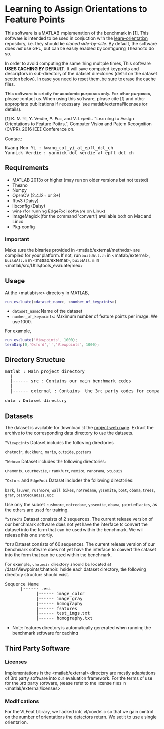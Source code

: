 # Learning to Assign Orientations to Feature Points

This software is a MATLAB implemenation of the benchmark in [1]. This software is intended to be used in conjuction with the [learn-orientation](https://github.com/kmyid/learn-orientation) repository, i.e. they should be *cloned side-by-side*. By default, the software does *not* use GPU, but can be easily enabled by configuring Theano to do so.

In order to avoid computing the same thing multiple times, This software **USES CACHING BY DEFAULT**.  It will save computed keypoints and descriptors in sub-directory of the dataset directories (detail on the dataset section below). In case you need to reset them, be sure to erase the cache files.

This software is strictly for academic purposes only.  For other purposes, please contact us.  When using this software, please cite [1] and other appropriate publications if necessary (see matlab/external/licenses for details).

[1] K.  M.  Yi, Y.  Verdie, P.  Fua, and V.  Lepetit.  "Learning to Assign Orientations to Feature Poitns.", Computer Vision and Patern Recognition (CVPR), 2016 IEEE Conference on.


Contact:

<pre>
Kwang Moo Yi : kwang_dot_yi_at_epfl_dot_ch
Yannick Verdie : yannick_dot_verdie_at_epfl_dot_ch
</pre>

## Requirements

* MATLAB 2013b or higher (may run on older versions but not tested)
* Theano
* Numpy
* OpenCV (2.4.12+ or 3+)
* fftw3 (Daisy)
* libconfig (Daisy)
* wine (for running EdgeFoci software on Linux)
* ImageMagick (for the command 'convert') available both on Mac and Linux
* Pkg-config

### Important

Make sure the binaries provided in <matlab/external/methods> are compiled for your platform. If not, run `buildAll.sh` in <matlab/external>, `buildAll.m` in <matlab/external>, `buildAll.m` in <matlab/src/Utils/tools_evaluate/mex>

## Usage

At the <matlab/src> directory in MATLAB,

 ```matlab
 run_evaluate(<dataset_name>, <number_of_keypoints>)
 ```
 - `dataset_name`: Name of the dataset
 - `number_of_keypoints`: Maximum number of feature points per image. We use
   1000.

For example,
 ```matlab
 run_evaluate('Viewpoints', 1000);
 termDisp(0,'Oxford','','Viewpoints', 1000);
 ```
   
## Directory Structure

<pre>
matlab : Main project directory
  |
  |------ src : Contains our main benchmark codes
  |
  |------ external : Contains  the 3rd party codes for compared methods

data : Dataset directory
</pre>

## Datasets

The dataset is available for download at the [project web page]( http://cvlab.epfl.ch/research/detect/orientation). Extract the archive to the corresponding data directory to use the datasets.

 *`Viewpoints` Dataset includes the following directories

  `chatnoir`, `duckhunt`, `mario`, `outside`, `posters`

 *`Webcam` Dataset includes the following directories:

  `Chamonix`, `Courbevoie`, `Frankfurt`, `Mexico`, `Panorama`, `StLouis`

 *`Oxford` and `EdgeFoci` Dataset includes the following directories:

  `bark`, `leuven`, `rushmore`, `wall`, `bikes`, `notredame`, `yosemite`, `boat`, `obama`, `trees`, `graf`, `paintedladies`, `ubc`
  
  Use only the subset `rushmore`, `notredame`, `yosemite`, `obama`, `paintedladies`, as the others are used for training.

 *`Strecha` Dataset consists of 2 sequences. The current release version of our benchmark software does not yet have the interface to convert the dataset into the form that can be used within the benchmark. We will release this one shortly.

 *`DTU` Dataset consists of 60 sequences. The current release version of our benchmark software does not yet have the interface to convert the dataset into the form that can be used within the benchmark.

For example, `chatnoir` directory should be located at <project root>/data/Viewpoints/chatnoir. Inside each dataset directory, the following directory structure should exist.

<pre>
Sequence Name
	  |------ test
		    |------ image_color
		    |------ image_gray
		    |------ homography
		    |------ features
		    |------ test_imgs.txt
		    |------ homography.txt
</pre>

* Note: features directory is automatically generated when running the benchmark software for caching

## Third Party Software

### Licenses

  Implementations in the <matlab/external> directory are mostly adaptations of 3rd party software into our evaluation framework.  For the terms of use for the 3rd party software, please refer to the license files in <matlab/external/licenses>


### Modifications

  For the VLFeat Library, we hacked into vl/covdet.c so that we gain control on the number of orientations the detectors return.  We set it to use a single orientation.


